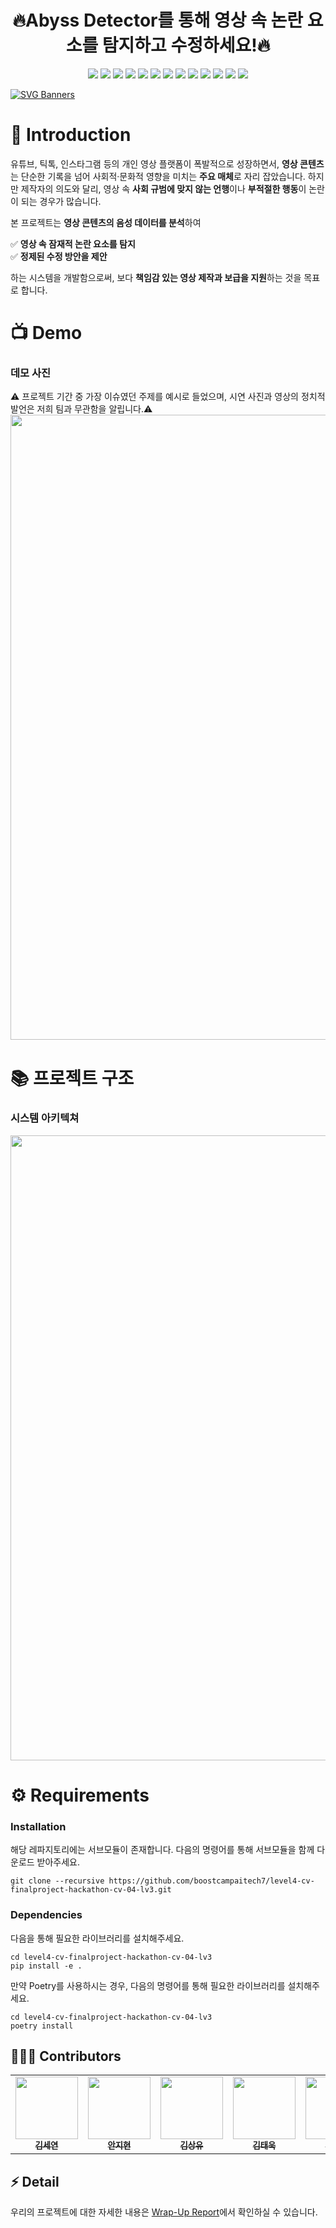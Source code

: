 <h1 align="center">🔥Abyss Detector를 통해 영상 속 논란 요소를 탐지하고 수정하세요!🔥</h1>
<p align="center">
  <img src="https://img.shields.io/badge/Python-3776AB?style=for-the-badge&logo=python&logoColor=white"/>
  <img src="https://img.shields.io/badge/FastAPI-009688?style=for-the-badge&logo=fastapi&logoColor=white"/>
  <img src="https://img.shields.io/badge/Airflow-017CEE?style=for-the-badge&logo=apache-airflow&logoColor=white"/>
  <img src="https://img.shields.io/badge/LangChain-FF9800?style=for-the-badge&logo=LangChain&logoColor=white"/>
  <img src="https://img.shields.io/badge/UpstageAPI-512BD4?style=for-the-badge&logo=&logoColor=white"/>
  <img src="https://img.shields.io/badge/NaverCloudAPI-03C75A?style=for-the-badge&logo=naver&logoColor=white"/>
  <img src="https://img.shields.io/badge/FAISS-00599C?style=for-the-badge&logo=meta&logoColor=white"/>
  <img src="https://img.shields.io/badge/PyTorch-EE4C2C?style=for-the-badge&logo=pytorch&logoColor=white"/>
  <img src="https://img.shields.io/badge/HuggingFace-FFD54F?style=for-the-badge&logo=huggingface&logoColor=black"/>
  <img src="https://img.shields.io/badge/Vue.js-4FC08D?style=for-the-badge&logo=vuedotjs&logoColor=white"/>
  <img src="https://img.shields.io/badge/HTML5-E34F26?style=for-the-badge&logo=html5&logoColor=white"/>
  <img src="https://img.shields.io/badge/JavaScript-F7DF1E?style=for-the-badge&logo=javascript&logoColor=black"/>
  <img src="https://img.shields.io/badge/CSS3-1572B6?style=for-the-badge&logo=css3&logoColor=white"/>
</p>

[![SVG Banners](https://svg-banners.vercel.app/api?type=glitch&text1=Abyss😈Detector&width=1000&height=300)](https://github.com/Akshay090/svg-banners)

# 📌 Introduction  

유튜브, 틱톡, 인스타그램 등의 개인 영상 플랫폼이 폭발적으로 성장하면서, **영상 콘텐츠**는 단순한 기록을 넘어 사회적·문화적 영향을 미치는 **주요 매체**로 자리 잡았습니다. 하지만 제작자의 의도와 달리, 영상 속 **사회 규범에 맞지 않는 언행**이나 **부적절한 행동**이 논란이 되는 경우가 많습니다.  

본 프로젝트는 **영상 콘텐츠의 음성 데이터를 분석**하여  

✅ **영상 속 잠재적 논란 요소를 탐지**  
✅ **정제된 수정 방안을 제안**  

하는 시스템을 개발함으로써, 보다 **책임감 있는 영상 제작과 보급을 지원**하는 것을 목표로 합니다. 

# 📺 Demo 

### 데모 사진
⚠️ 프로젝트 기간 중 가장 이슈였던 주제를 예시로 들었으며, 시연 사진과 영상의 정치적 발언은 저희 팀과 무관함을 알립니다.⚠️ 
<img src="https://github.com/user-attachments/assets/1e6e0483-cbc4-4bd7-a5cd-60227c679bc5" width="1000"/>


# 📚 프로젝트 구조
### 시스템 아키텍쳐
<img src="https://github.com/user-attachments/assets/dc0eb1df-a791-46a4-84ea-fbab9b6263f3" width="1000"/>

# ⚙️ Requirements

### Installation

해당 레파지토리에는 서브모듈이 존재합니다. 다음의 명령어를 통해 서브모듈을 함께 다운로드 받아주세요.

```shell
git clone --recursive https://github.com/boostcampaitech7/level4-cv-finalproject-hackathon-cv-04-lv3.git
```

### Dependencies
다음을 통해 필요한 라이브러리를 설치해주세요.

```shell
cd level4-cv-finalproject-hackathon-cv-04-lv3
pip install -e .
```

만약 Poetry를 사용하시는 경우, 다음의 명령어를 통해 필요한 라이브러리를 설치해주세요.

```shell
cd level4-cv-finalproject-hackathon-cv-04-lv3
poetry install
```

## 🧑‍🤝‍🧑 Contributors
<div align="center">
<table>
  <tr>
    <td align="center"><a href="https://github.com/Yeon-ksy"><img src="https://avatars.githubusercontent.com/u/124290227?v=4" width="100px;" alt=""/><br /><sub><b>김세연</b></sub><br />
    </td>
        <td align="center"><a href="https://github.com/jihyun-0611"><img src="https://avatars.githubusercontent.com/u/78160653?v=4" width="100px;" alt=""/><br /><sub><b>안지현</b></sub><br />
    </td>
        <td align="center"><a href="https://github.com/dhfpswlqkd"><img src="https://avatars.githubusercontent.com/u/123869205?v=4" width="100px;" alt=""/><br /><sub><b>김상유</b></sub><br />
    </td>
        <td align="center"><a href="https://github.com/K-ple"><img src="https://avatars.githubusercontent.com/u/140207345?v=4" width="100px;" alt=""/><br /><sub><b>김태욱</b></sub><br />
    </td>
        <td align="center"><a href="https://github.com/myooooon"><img src="https://avatars.githubusercontent.com/u/168439685?v=4" width="100px;" alt=""/><br /><sub><b>김윤서</b></sub><br />
    </td>
        <td align="center"><a href="https://github.com/cherry-space"><img src="https://avatars.githubusercontent.com/u/177336350?v=4" width="100px;" alt=""/><br /><sub><b>김채리</b></sub><br />
  </tr>
</table>
</div>

## ⚡️ Detail   
우리의 프로젝트에 대한 자세한 내용은 [Wrap-Up Report](https://github.com/boostcampaitech7/level4-cv-finalproject-hackathon-cv-04-lv3/blob/main/docs/Warpup_Report.pdf)에서 확인하실 수 있습니다.
